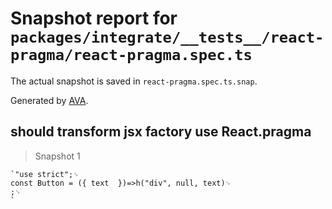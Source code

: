 # Snapshot report for `packages/integrate/__tests__/react-pragma/react-pragma.spec.ts`

The actual snapshot is saved in `react-pragma.spec.ts.snap`.

Generated by [AVA](https://avajs.dev).

## should transform jsx factory use React.pragma

> Snapshot 1

    `"use strict";␊
    const Button = ({ text  })=>h("div", null, text)␊
    ;␊
    `

